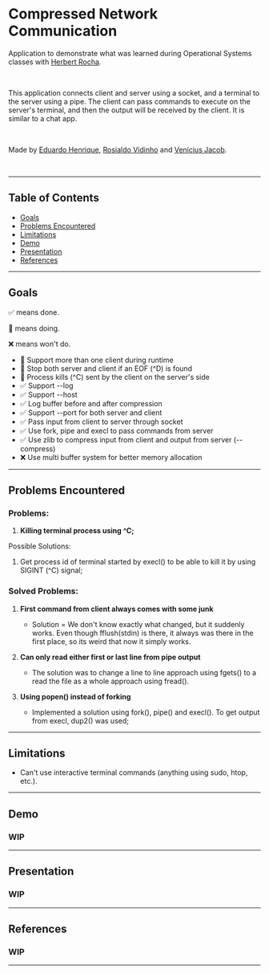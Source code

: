 # Compressed Network Communication

Application to demonstrate what was learned during Operational Systems classes with [Herbert Rocha](https://github.com/hbgit).

</br>

This application connects client and server using a socket, and a terminal to the server using a pipe. The client can pass commands to execute on the server's terminal, and then the output will be received by the client. It is similar to a chat app.

</br>

Made by [Eduardo Henrique](https://github.com/ed-henrique), [Rosialdo Vidinho](https://github.com/Rosialdo) and [Venícius Jacob](https://github.com/veniciusjacob).

</br>

---

## Table of Contents

- [Goals](#goals)
- [Problems Encountered](#problems-encountered)
- [Limitations](#limitations)
- [Demo](#demo)
- [Presentation](#presentation)
- [References](#references)

---

## Goals

✅ means done.

🚧 means doing.

❌ means won't do.

- 🚧 Support more than one client during runtime
- 🚧 Stop both server and client if an EOF (^D) is found
- 🚧 Process kills (^C) sent by the client on the server's side
- ✅ Support --log
- ✅ Support --host
- ✅ Log buffer before and after compression
- ✅ Support --port for both server and client
- ✅ Pass input from client to server through socket
- ✅ Use fork, pipe and execl to pass commands from server
- ✅ Use zlib to compress input from client and output from server (--compress)
- ❌ Use multi buffer system for better memory allocation

---

## Problems Encountered

### Problems:

1. **Killing terminal process using ^C;**

Possible Solutions:

1. Get process id of terminal started by execl() to be able to kill it by using SIGINT (^C) signal;

### Solved Problems:

1. **First command from client always comes with some junk**
    - Solution = We don't know exactly what changed, but it suddenly works. Even though fflush(stdin) is there, it always was there in the first place, so its weird that now it simply works.

2. **Can only read either first or last line from pipe output**
    - The solution was to change a line to line approach using fgets() to a read the file as a whole approach using fread().

3. **Using popen() instead of forking**
    - Implemented a solution using fork(), pipe() and execl(). To get output from execl, dup2() was used;

---

## Limitations

- Can't use interactive terminal commands (anything using sudo, htop, etc.).

---

## Demo

### WIP

---

## Presentation

### WIP

---

## References

### WIP

---
